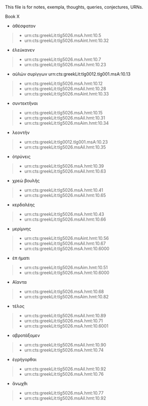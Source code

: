 This file is for notes, exempla, thoughts, queries, conjectures, URNs.

Book X

- ἀθέσφατον
>- urn:cts:greekLit:tlg5026.msA.hmt:10.5
>- urn:cts:greekLit:tlg5026.msAint.hmt:10.32

- ἐλεύκανεν
>- urn:cts:greekLit:tlg5026.msA.hmt:10.7
>- urn:cts:greekLit:tlg5026.msAil.hmt:10.23

- αὐλὼν συρίγγων urn:cts:greekLit:tlg0012.tlg001.msA:10.13
>- urn:cts:greekLit:tlg5026.msA.hmt:10.12
>- urn:cts:greekLit:tlg5026.msAil.hmt:10.28
>- urn:cts:greekLit:tlg5026.msAint.hmt:10.33

- συντεκτῆναι 
>- urn:cts:greekLit:tlg5026.msA.hmt:10.15
>- urn:cts:greekLit:tlg5026.msAil.hmt:10.31
>- urn:cts:greekLit:tlg5026.msAim.hmt:10.34

- λεοντῆν 
>- urn:cts:greekLit:tlg0012.tlg001.msA:10.23
>- urn:cts:greekLit:tlg5026.msAil.hmt:10.35

- ὁτρύνεις 
>- urn:cts:greekLit:tlg5026.msA.hmt:10.39
>- urn:cts:greekLit:tlg5026.msAil.hmt:10.63

- χρεὼ βουλῆς
>- urn:cts:greekLit:tlg5026.msA.hmt:10.41
>- urn:cts:greekLit:tlg5026.msAil.hmt:10.65

- κερδαλέης
>- urn:cts:greekLit:tlg5026.msA.hmt:10.43
>- urn:cts:greekLit:tlg5026.msAil.hmt:10.66

- μερίμνης 
>- urn:cts:greekLit:tlg5026.msAint.hmt:10.56
>- urn:cts:greekLit:tlg5026.msAil.hmt:10.67
>- urn:cts:greekLit:tlg5026.msA.hmt:10.6000

- ἐπ ήματι
>- urn:cts:greekLit:tlg5026.msAim.hmt:10.51
>- urn:cts:greekLit:tlg5026.msA.hmt:10.6000

- Αἴαντα
>- urn:cts:greekLit:tlg5026.msA.hmt:10.68
>- urn:cts:greekLit:tlg5026.msAim.hmt:10.82

- τέλος
>- urn:cts:greekLit:tlg5026.msAil.hmt:10.89
>- urn:cts:greekLit:tlg5026.msA.hmt:10.71
>- urn:cts:greekLit:tlg5026.msA.hmt:10.6001

- αβροτάξομεν
>- urn:cts:greekLit:tlg5026.msAil.hmt:10.90
>- urn:cts:greekLit:tlg5026.msA.hmt:10.74

- ἐγρήγορθαι 
>- urn:cts:greekLit:tlg5026.msAil.hmt:10.92
>- urn:cts:greekLit:tlg5026.msA.hmt:10.76

- ἄνωχθι
>- urn:cts:greekLit:tlg5026.msA.hmt:10.77
>- urn:cts:greekLit:tlg5026.msAil.hmt:10.92
